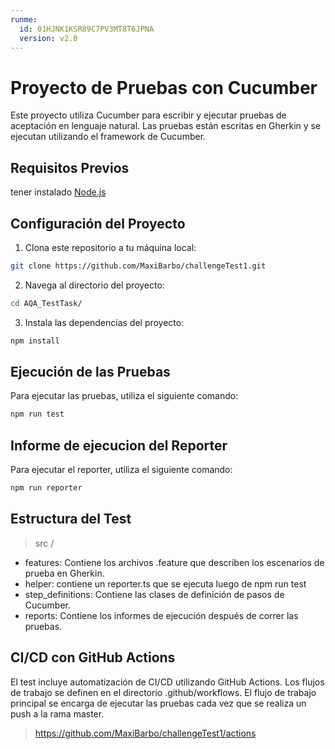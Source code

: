 ```yaml
---
runme:
  id: 01HJNK1KSR89C7PV3MT8T6JPNA
  version: v2.0
---
```


# Proyecto de Pruebas con Cucumber

Este proyecto utiliza Cucumber para escribir y ejecutar pruebas de aceptación en lenguaje natural. Las pruebas están escritas en Gherkin y se ejecutan utilizando el framework de Cucumber.

## Requisitos Previos

tener instalado [Node.js](https://nodejs.org/)

## Configuración del Proyecto

1. Clona este repositorio a tu máquina local:

```bash {"id":"01HJ48GA59R8PQKAYGXTT6STSY"}
git clone https://github.com/MaxiBarbo/challengeTest1.git
```

2. Navega al directorio del proyecto:

```bash {"id":"01HJ48GA59R8PQKAYGXW2EWXWM"}
cd AQA_TestTask/
```

3. Instala las dependencias del proyecto:

```bash {"id":"01HJ48GA59R8PQKAYGY007EZ03"}
npm install
```

## Ejecución de las Pruebas

Para ejecutar las pruebas, utiliza el siguiente comando:

```bash {"id":"01HJ48GA59R8PQKAYGY0GMR826"}
npm run test
```

## Informe de ejecucion del Reporter

Para ejecutar el reporter, utiliza el siguiente comando:

```bash {"id":"01HJ49KTH37EZRSEV75Q9KR6B2"}
npm run reporter
```

## Estructura del Test

> src /

- features: Contiene los archivos .feature que describen los escenarios de prueba en Gherkin.
- helper: contiene un reporter.ts que se ejecuta luego de npm run test
- step_definitions: Contiene las clases de definición de pasos de Cucumber.
- reports: Contiene los informes de ejecución después de correr las pruebas.

## CI/CD con GitHub Actions

El test incluye automatización de CI/CD utilizando GitHub Actions. Los flujos de trabajo se definen en el directorio .github/workflows. El flujo de trabajo principal se encarga de ejecutar las pruebas cada vez que se realiza un push a la rama master.

> https://github.com/MaxiBarbo/challengeTest1/actions
